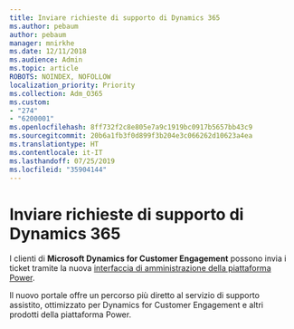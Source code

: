 ```yaml
---
title: Inviare richieste di supporto di Dynamics 365
ms.author: pebaum
author: pebaum
manager: mnirkhe
ms.date: 12/11/2018
ms.audience: Admin
ms.topic: article
ROBOTS: NOINDEX, NOFOLLOW
localization_priority: Priority
ms.collection: Adm_O365
ms.custom:
- "274"
- "6200001"
ms.openlocfilehash: 8ff732f2c8e805e7a9c1919bc0917b5657bb43c9
ms.sourcegitcommit: 20b6a1fb3f0d899f3b204e3c066262d10623a4ea
ms.translationtype: HT
ms.contentlocale: it-IT
ms.lasthandoff: 07/25/2019
ms.locfileid: "35904144"
---
```

# <a name="submit-dynamics-365-support-requests"></a>Inviare richieste di supporto di Dynamics 365

I clienti di **Microsoft Dynamics for Customer Engagement** possono invia i ticket tramite la nuova [interfaccia di amministrazione della piattaforma Power](https://admin.powerplatform.microsoft.com/?ref=officemodern).
  
Il nuovo portale offre un percorso più diretto al servizio di supporto assistito, ottimizzato per Dynamics for Customer Engagement e altri prodotti della piattaforma Power.
  